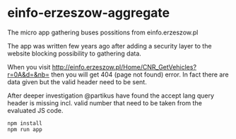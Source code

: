 # einfo-erzeszow-aggregate

The micro app gathering buses possitions from einfo.erzeszow.pl

The app was written few years ago after adding a security layer to the website blocking possibility to gathering data.

When you visit http://einfo.erzeszow.pl/Home/CNR_GetVehicles?r=0A&d=&nb=
then you will get 404 (page not found) error.
In fact there are data given but the valid header need to be sent.

After deeper investigation @partikus have found the accept lang query header is missing incl. valid number that need to be taken from the evaluated JS code.

```
npm install
npm run app
```


